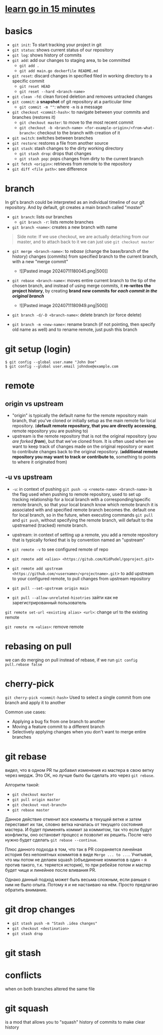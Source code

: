 # [learn go in 15 minutes](https://www.youtube.com/watch?v=USjZcfj8yxE&t=712s)
# basics
- `git init`:  To start tracking your project in git
- `git status`:  shows current status of our repository
- `git log`: shows history of commits
- `git add`:  add our changes to staging area, to be committed
	- `git add .`
	- `git add main.go dockerfile README.md`
- `git reset`: discard changes in specified filed in working directory to a specific commit
	- `git reset HEAD`
	- `git reset --hard <branch-name>`
- `git clean -fd`: clean forced deletion and removes untracked changes
- `git commit`: a **snapshot** of git repository at a particular *time*
	- `git commit -m ""`: where `-m` is a message
- `git checkout <commit-hash>`: to navigate between your commits and branches (restores it)
	- `git checkout master`: to move to the most recent commit
	- `git checkout -b <branch-name> <for-example-origin>/<from-what-branch>`: checkout to the branch with creation of it
- `git switch`: switches between branches
- `git restore`: restores a file from another source 
- `git stash`: stash changes to the dirty working directory
	- `git stash drop`: drops that changes
	- `git stash pop`: pops changes from dirty to the current branch
- `git fetch <origin>`: retrieves from remote to the repository
- `git diff <file path>`: see difference


# branch
In git's branch could be interpreted as an individual timeline of our git repository.
And by default, git creates a main branch called "*master*"
- `git branch`: lists our branches
	- `git branch -r`: lists remote branches
- `git branch <name>`: creates a new branch with name
> Side note: If we use checkout, we are actually detaching from our master, and to attach back to it we can just use `git checkout master`
- `git merge <branch-name>`: to *rebase* (change the base/branch of the history) changes (commits) from specified branch to the current branch, with a new "merge commit"
	- ![[Pasted image 20240711180045.png|500]]
- `git rebase <branch-name>`: moves entire current branch to the tip of the chosen branch, and instead of using merge commits, it **re-writes the project history**, by creating **brand new commits for *each commit in the original branch***
	- ![[Pasted image 20240711180949.png|500]]
- `git branch -d/-D <branch-name>`: delete branch (or force delete)

- `git branch -m <new-name>`: rename branch (if not pointing, then specify old name as well) and to rename remote, just push this branch

# git setup (login)
```
$ git config --global user.name "John Doe"
$ git config --global user.email johndoe@example.com
```




# remote

## origin vs upstream
- "origin" is typically the default name for the remote repository main branch, that you've cloned or initially setup as the main remote for local repository. (**default remote repository, that you are directly accessing**,  remote repository you are pushing to)
- upstream is the remote repository that is not the original repository (*you are forked **from***), but that we've cloned from. It is often used when we want to keep track of changes made on the original repository or want to contribute changes back to the original repository. (**additional remote repository you may want to track or contribute to**, something to points to where it originated from)

## -u vs upstream

- `-u`: in context of pushing `git push -u <remote-name> <branch-name>` is the flag used when pushing to remote repository, used to set up tracking relationship for a local branch with a corresponding/specific remote branch, so that your local branch know which remote branch it is associated with and specified remote branch becomes the. default one for local branch, so in the future, when executing commands `git pull` and `git push`, without specifying the remote branch, will default to the upstreamed (tracked) remote branch.
- upstream: in context of setting up a remote, you add a remote repository that is typically forked that is by convention named an "upstream"

- `git remote -v` to see configured remote of repo
- `git remote add <alias> <https://gitub.com/KidPudel/goproject.git>`
- `git remote add upstream <https://github.com/<username>/<projectname>.git`> to add upstream to your configured remote, to pull changes from upstream repository
- `git pull --set-upstream origin main`
- `git pull --allow-unrelated-hisotries`
зайти как не зарегистрированный пользователь


`git remote set-url <existing alias> <url>`: change url to the existing remote


`git remote rm <alias>`: remove remote

# rebasing on pull
we can do merging on pull instead of rebase, if we run `git config pull.rebase false`


# cherry-pick
`git cherry-pick <commit-hash>`
Used to select a single commit from one branch and apply it to another

Common use cases:

- Applying a bug fix from one branch to another
- Moving a feature commit to a different branch
- Selectively applying changes when you don't want to merge entire branches

# git rebase
видел, что в одном PR ты добавил изменения из мастера в свою ветку через мердж. Это ОК, но лучше было бы сделать это через `git rebase`.

Алгоритм такой:

- `git checkout master`
- `git pull origin master`
- `git checkout <out-branch>`
- `git rebase master`

Данное действие отменит все коммиты в текущей ветке и затем переставит их так, словно ветка началась от текущего состояния мастера. И будет применять коммит за коммитом, так что если будут конфликты, оно остановит процесс и позволит их решить. После чего нужно будет сделать `git rebase --continue`.

Плюс данного подхода в том, что так в PR сохраняется линейная история без непонятных коммитов в виде `Merge ... to ...`. Учитывая, что мы потом не делаем squash (объединение коммитов в один - я против такого, т.к. теряется история), то при ребейзе потом и мастер будет чище и линейнее после вливания PR.

Однако данный подход может быть весьма сложным, если раньше с ним не было опыта. Потому я и не настаиваю на нём. Просто предлагаю обратить внимание.



# git drop changes
- `git stash push -m "Stash .idea changes"`
- `git checkout <destination>`
- `git stash drop`


# git stash

# conflicts
when on both branches altered the same file


# git squash
is a mod that allows you to "squash" history of commits to make clear history